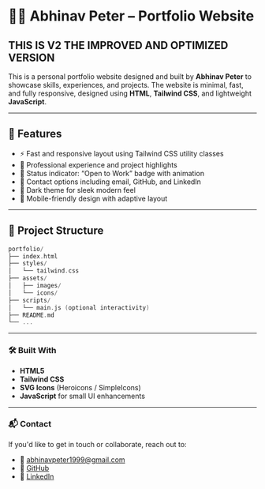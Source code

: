 # 🧑‍💻 Abhinav Peter – Portfolio Website

## THIS IS V2 THE IMPROVED AND OPTIMIZED VERSION

This is a personal portfolio website designed and built by **Abhinav Peter** to showcase skills, experiences, and projects. The website is minimal, fast, and fully responsive, designed using **HTML**, **Tailwind CSS**, and lightweight **JavaScript**.

---

## 🚀 Features

* ⚡ Fast and responsive layout using Tailwind CSS utility classes
* 💼 Professional experience and project highlights
* 🎯 Status indicator: “Open to Work” badge with animation
* 📨 Contact options including email, GitHub, and LinkedIn
* 🌙 Dark theme for sleek modern feel
* 📱 Mobile-friendly design with adaptive layout

---

## 📁 Project Structure

```c
portfolio/
├── index.html
├── styles/
│   └── tailwind.css
├── assets/
│   ├── images/
│   └── icons/
├── scripts/
│   └── main.js (optional interactivity)
├── README.md
└── ...
```

---

### 🛠️ Built With

* **HTML5**
* **Tailwind CSS**
* **SVG Icons** (Heroicons / SimpleIcons)
* **JavaScript** for small UI enhancements

---

### 📬 Contact

If you'd like to get in touch or collaborate, reach out to:

* 📧 [abhinavpeter1999@gmail.com](mailto:abhinavpeter1999@gmail.com)
* 🐙 [GitHub](https://github.com/Hello-ship-code)
* 💼 [LinkedIn](https://linkedin.com/in/abhinav-peter)
